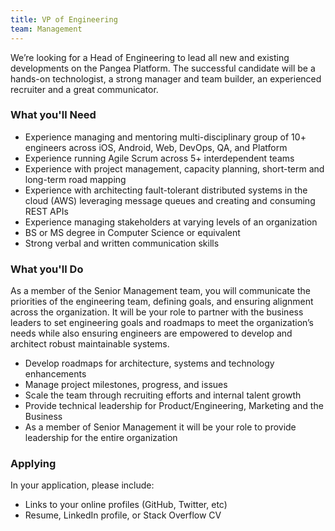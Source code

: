 ```yaml
---
title: VP of Engineering
team: Management
---
```


We’re looking for a Head of Engineering to lead all new and existing developments on the Pangea Platform.
The successful candidate will be a hands-on technologist, a strong manager and team builder, an experienced recruiter and a great communicator.

### What you'll Need
- Experience managing and mentoring multi-disciplinary group of 10+ engineers across iOS, Android, Web, DevOps, QA, and Platform
- Experience running Agile Scrum across 5+ interdependent teams
- Experience with project management, capacity planning, short-term and long-term road mapping
- Experience with architecting fault-tolerant distributed systems in the cloud (AWS) leveraging message queues and creating and consuming REST APIs
- Experience managing stakeholders at varying levels of an organization
- BS or MS degree in Computer Science or equivalent
- Strong verbal and written communication skills

### What you'll Do

As a member of the Senior Management team, you will communicate the priorities of the engineering team, defining goals, and ensuring alignment across the organization. It will be your role to partner with the business leaders to set engineering goals and roadmaps to meet the organization’s needs while also ensuring engineers are empowered to develop and architect robust maintainable systems.

- Develop roadmaps for architecture, systems and technology enhancements
- Manage project milestones, progress, and issues
- Scale the team through recruiting efforts and internal talent growth
- Provide technical leadership for Product/Engineering, Marketing and the Business
- As a member of Senior Management it will be your role to provide leadership for the entire organization

### Applying
In your application, please include:

- Links to your online profiles (GitHub, Twitter, etc)
- Resume, LinkedIn profile, or Stack Overflow CV

